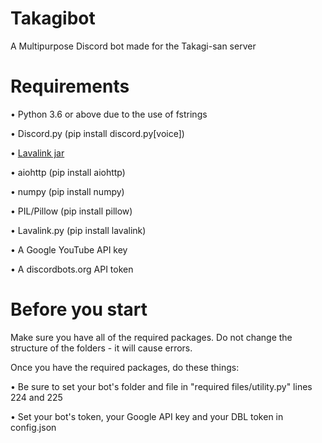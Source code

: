 # Takagibot
A Multipurpose Discord bot made for the Takagi-san server

# Requirements
• Python 3.6 or above due to the use of fstrings

• Discord.py (pip install discord.py[voice]) 

• [Lavalink jar](https://drive.google.com/open?id=1g93IrXGghB9wCxcMVu5wMbDZ1Odtox1Y)

• aiohttp (pip install aiohttp)

• numpy (pip install numpy)

• PIL/Pillow (pip install pillow)

• Lavalink.py (pip install lavalink)

• A Google YouTube API key

• A discordbots.org API token


# Before you start
Make sure you have all of the required packages. Do not change the structure of the folders - it will cause errors.

Once you have the required packages, do these things:

• Be sure to set your bot's folder and file in "required files/utility.py" lines 224 and 225

• Set your bot's token, your Google API key and your DBL token in config.json


